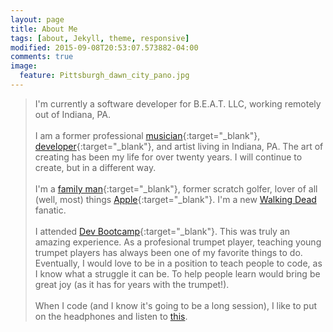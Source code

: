 ```yaml
---
layout: page
title: About Me
tags: [about, Jekyll, theme, responsive]
modified: 2015-09-08T20:53:07.573882-04:00
comments: true
image:
  feature: Pittsburgh_dawn_city_pano.jpg
---
```


<!-- NOT IN USE!!! -->


> I'm currently a software developer for B.E.A.T. LLC, working remotely out of Indiana, PA.<br><br>
I am a former professional [musician](http://www.sarasotaorchestra.org/our-musicians/trumpet/greg-knudsen?referer=trombinoscope){:target="_blank"}, [developer](http://www.github.com/gregknudsen){:target="_blank"}, and artist living in Indiana, PA. The art of creating has been my life for over twenty years. I will continue to create, but in a different way.<br><br>
I'm a [family man](http://imgur.com/V0moQQZ){:target="_blank"}, <span id="former">former</span> scratch golfer, lover of all (well, most) things [Apple](http://www.apple.com){:target="_blank"}. I'm a new [Walking Dead](http://www.amc.com/shows/the-walking-dead) fanatic.<br><br>
I attended [Dev Bootcamp](http://devbootcamp.com/locations/new-york/){:target="_blank"}. This was truly an amazing experience. As a profesional trumpet player, teaching young trumpet players has always been one of my favorite things to do. Eventually, I would love to be in a position to teach people to code, as I know what a struggle it can be. To help people learn would bring be great joy (as it has for years with the trumpet!).<br><br>
When I code (and I know it's going to be a long session), I like to put on the headphones and listen to [this](https://www.youtube.com/watch?v=5N8sUccRiTA).